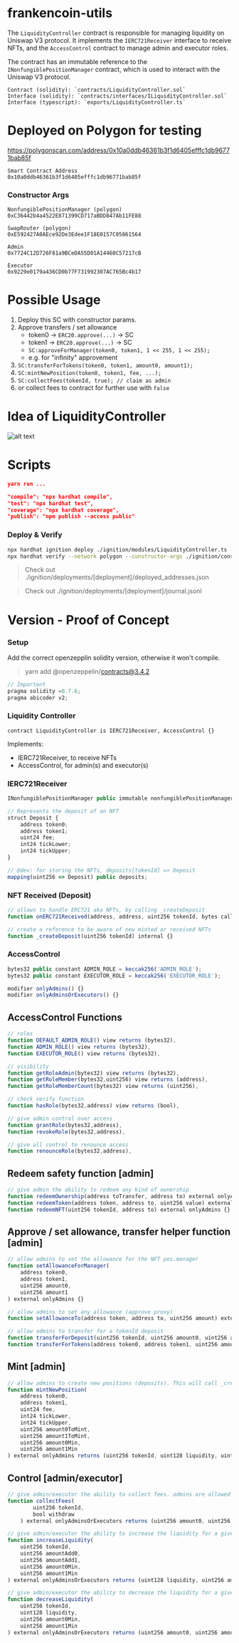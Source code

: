 # frankencoin-utils

The `LiquidityController` contract is responsible for managing liquidity on Uniswap V3 protocol.
It implements the `IERC721Receiver` interface to receive NFTs, and the `AccessControl` contract to manage
admin and executor roles.

The contract has an immutable reference to the `INonfungiblePositionManager` contract, which is used
to interact with the Uniswap V3 protocol.

```
Contract (solidity): `contracts/LiquidityController.sol`
Interface (solidity): `contracts/interfaces/ILiquidityController.sol`
Interface (typescript): `exports/LiquidityController.ts`
```

# Deployed on Polygon for testing

https://polygonscan.com/address/0x10a0ddb46361b3f1d6405efffc1db96771bab85f

```
Smart Contract Address
0x10a0ddb46361b3f1d6405efffc1db96771bab85f
```

### Constructor Args

```
NonfungiblePositionManager (polygon)
0xC36442b4a4522E871399CD717aBDD847Ab11FE88

SwapRouter (polygon)
0xE592427A0AEce92De3Edee1F18E0157C05861564

Admin
0x7724C12D726F81a9BCeDA55D01A14460C57217cB

Executor
0x9229e0179a436CD0b77F731992307AC765Bc4b17
```

# Possible Usage

1. Deploy this SC with constructor params.
2. Approve transfers / set allowance
    - token0 -> `ERC20.approve(...)` -> SC
    - token1 -> `ERC20.approve(...)` -> SC
    - `SC:approveForManager(token0, token1, 1 << 255, 1 << 255);`
    - e.g. for "infinity" approvement
3. `SC:transferForTokens(token0, token1, amount0, amount1);`
4. `SC:mintNewPosition(token0, token1, fee, ...);`
5. `SC:collectFees(tokenId, true); // claim as admin`
6. or collect fees to contract for further use with `false`

# Idea of LiquidityController

![alt text](assets/idea.png)

# Scripts

```json
yarn run ...

"compile": "npx hardhat compile",
"test": "npx hardhat test",
"coverage": "npx hardhat coverage",
"publish": "npm publish --access public"
```

### Deploy & Verify

```bash
npx hardhat ignition deploy ./ignition/modules/LiquidityController.ts --network polygon --deployment-id dep1
npx hardhat verify --network polygon --constructor-args ./ignition/constructor/dep1.js 0x10A0DDB46361b3F1d6405eFffc1Db96771bAb85F
```

> Check out ./ignition/deployments/[deployment]/deployed_addresses.json

> Check out ./ignition/deployments/[deployment]/journal.jsonl

# Version - Proof of Concept

### Setup

Add the correct openzepplin solidity version, otherwise it won't compile.

> yarn add @openzeppelin/contracts@3.4.2

```js
// Importent
pragma solidity =0.7.6;
pragma abicoder v2;
```

### Liquidity Controller

`contract LiquidityController is IERC721Receiver, AccessControl {}`

Implements:

-   IERC721Receiver, to receive NFTs
-   AccessControl, for admin(s) and executor(s)

### IERC721Receiver

```js
INonfungiblePositionManager public immutable nonfungiblePositionManager;

// Represents the deposit of an NFT
struct Deposit {
    address token0;
    address token1;
    uint24 fee;
    int24 tickLower;
    int24 tickUpper;
}

// @dev: for storing the NFTs, deposits[tokenId] => Deposit
mapping(uint256 => Deposit) public deposits;
```

### NFT Received (Deposit)

```js
// allows to handle ERC721 aka NFTs, by calling _createDeposit
function onERC721Received(address, address, uint256 tokenId, bytes calldata) external override returns (bytes4) {}

// create a reference to be aware of new minted or received NFTs
function _createDeposit(uint256 tokenId) internal {}
```

### AccessControl

```js
bytes32 public constant ADMIN_ROLE = keccak256('ADMIN_ROLE');
bytes32 public constant EXECUTOR_ROLE = keccak256('EXECUTOR_ROLE');

modifier onlyAdmins() {}
modifier onlyAdminsOrExecutors() {}
```

## AccessControl Functions

```js
// roles
function DEFAULT_ADMIN_ROLE() view returns (bytes32),
function ADMIN_ROLE() view returns (bytes32),
function EXECUTOR_ROLE() view returns (bytes32),

// visibility
function getRoleAdmin(bytes32) view returns (bytes32),
function getRoleMember(bytes32,uint256) view returns (address),
function getRoleMemberCount(bytes32) view returns (uint256),

// check verify function
function hasRole(bytes32,address) view returns (bool),

// give admin control over access
function grantRole(bytes32,address),
function revokeRole(bytes32,address),

// give all control to renounce access
function renounceRole(bytes32,address),
```

## Redeem safety function [admin]

```js
// give admin the ability to redeem any kind of ownership
function redeemOwnership(address toTransfer, address to) external onlyAdmins {}
function redeemToken(address token, address to, uint256 value) external onlyAdmins {}
function redeemNFT(uint256 tokenId, address to) external onlyAdmins {}
```

## Approve / set allowance, transfer helper function [admin]

```js
// allow admins to set the allowance for the NFT pos.manager
function setAllowanceForManager(
    address token0,
    address token1,
    uint256 amount0,
    uint256 amount1
) external onlyAdmins {}

// allow admins to set any allowance (approve proxy)
function setAllowanceTo(address token, address to, uint256 amount) external onlyAdmins {}

// allow admins to transfer for a tokenId deposit
function transferForDeposit(uint256 tokenId, uint256 amount0, uint256 amount1) external onlyAdmins {}
function transferForTokens(address token0, address token1, uint256 amount0, uint256 amount1) public onlyAdmins {}
```

## Mint [admin]

```js
// allow admins to create new positions (deposits). This will call _createDeposit
function mintNewPosition(
    address token0,
    address token1,
    uint24 fee,
    int24 tickLower,
    int24 tickUpper,
    uint256 amount0ToMint,
    uint256 amount1ToMint,
    uint256 amount0Min,
    uint256 amount1Min
) external onlyAdmins returns (uint256 tokenId, uint128 liquidity, uint256 amount0, uint256 amount1) {}
```

## Control [admin/executor]

```js
// give admin/executor the ability to collect fees. admins are allowed to withdraw.
function collectFees(
		uint256 tokenId,
		bool withdraw
	) external onlyAdminsOrExecutors returns (uint256 amount0, uint256 amount1) {}

// give admin/executor the ability to increase the liquidity for a given tokenId (NFT)
function increaseLiquidity(
    uint256 tokenId,
    uint256 amountAdd0,
    uint256 amountAdd1,
    uint256 amount0Min,
    uint256 amount1Min
) external onlyAdminsOrExecutors returns (uint128 liquidity, uint256 amount0, uint256 amount1) {}

// give admin/executor the ability to decrease the liquidity for a given tokenId (NFT)
function decreaseLiquidity(
    uint256 tokenId,
    uint128 liquidity,
    uint256 amount0Min,
    uint256 amount1Min
) external onlyAdminsOrExecutors returns (uint256 amount0, uint256 amount1) {}
```
